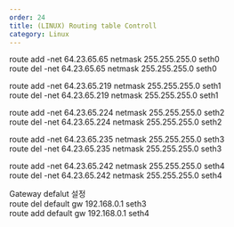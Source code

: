 ```yaml
---   
order: 24   
title: (LINUX) Routing table Controll   
category: Linux   
---   
```

   
route add -net 64.23.65.65 netmask 255.255.255.0 seth0   
route del -net 64.23.65.65 netmask 255.255.255.0 seth0   
   
route add -net 64.23.65.219 netmask 255.255.255.0 seth1   
route del -net 64.23.65.219 netmask 255.255.255.0 seth1   
   
route add -net 64.23.65.224 netmask 255.255.255.0 seth2   
route del -net 64.23.65.224 netmask 255.255.255.0 seth2   
   
route add -net 64.23.65.235 netmask 255.255.255.0 seth3   
route del -net 64.23.65.235 netmask 255.255.255.0 seth3   
   
route add -net 64.23.65.242 netmask 255.255.255.0 seth4   
route del -net 64.23.65.242 netmask 255.255.255.0 seth4   
   
   
Gateway defalut 설정   
route del default gw 192.168.0.1 seth3   
route add default gw 192.168.0.1 seth4   
   
